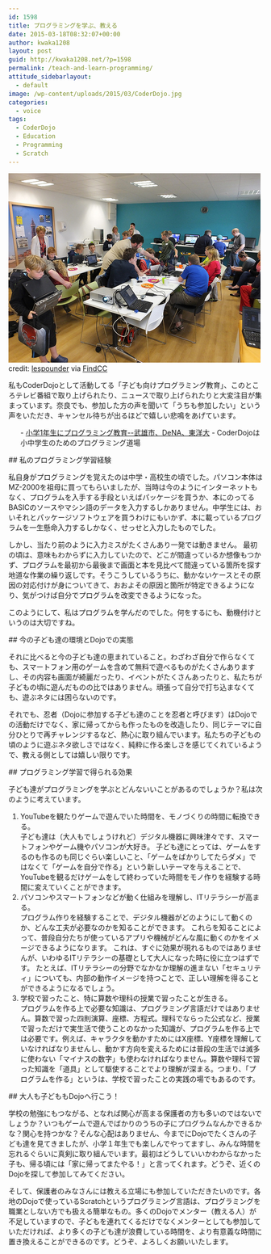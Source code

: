 ```yaml
---
id: 1598
title: プログラミングを学ぶ、教える
date: 2015-03-18T08:32:07+00:00
author: kwaka1208
layout: post
guid: http://kwaka1208.net/?p=1598
permalink: /teach-and-learn-programming/
attitude_sidebarlayout:
  - default
image: /wp-content/uploads/2015/03/CoderDojo.jpg
categories:
  - voice
tags:
  - CoderDojo
  - Education
  - Programming
  - Scratch
---
```

<p>
<img src="/assets/images/2015/03/CoderDojo.jpg" alt="CoderDojo" width="500" height="375" class="alignnone size-full wp-image-1600" />
credit: <a href="http://www.flickr.com/photos/45703688@N07/14071936419/" target="_blank">lespounder</a> via <a href="http://findcc.net" target="_blank">FindCC</a>
</p>
<p>
私もCoderDojoとして活動してる「子ども向けプログラミング教育」、このところテレビ番組で取り上げられたり、ニュースで取り上げられたりと大変注目が集まっています。奈良でも、参加した方の声を聞いて「うちも参加したい」という声をいただき、キャンセル待ちが出るほどで嬉しい悲鳴をあげています。
<ul>
	- <a href="http://japan.zdnet.com/article/35060367/">小学1年生にプログラミング教育--武雄市、DeNA、東洋大</a>
	- <a hfre="http://coderdojo.jp/">CoderDojoは小中学生のためのプログラミング道場</a>
</ul>
</p>
## 私のプログラミング学習経験
<p>
私自身がプログラミングを覚えたのは中学・高校生の頃でした。パソコン本体はMZ-2000を祖母に買ってもらいましたが、当時は今のようにインターネットもなく、プログラムを入手する手段といえばパッケージを買うか、本にのってるBASICのソースやマシン語のデータを入力するしかありません。中学生には、おいそれとパッケージソフトウェアを買うわけにもいかず、本に載っているプログラムを一生懸命入力するしかなく、せっせと入力したものでした。
</p>
<p>
しかし、当たり前のように入力ミスがたくさんあり一発では動きません。
最初の頃は、意味もわからずに入力していたので、どこが間違っているか想像もつかず、プログラムを最初から最後まで画面と本を見比べて間違っている箇所を探す地道な作業の繰り返しです。そうこうしているうちに、動かないケースとその原因の対応付けが身についてきて、おおよその原因と箇所が特定できるようになり、気がつけば自分でプログラムを改変できるようになった。
</p>
<p>
このようにして、私はプログラムを学んだのでした。何をするにも、動機付けというのは大切ですね。
</p>
## 今の子ども達の環境とDojoでの実態
<p>
それに比べると今の子ども達の恵まれていること。わざわざ自分で作らなくても、スマートフォン用のゲームを含めて無料で遊べるものがたくさんありますし、その内容も画面が綺麗だったり、イベントがたくさんあったりと、私たちが子どもの頃に遊んだものの比ではありません。頑張って自分で打ち込まなくても、遊ぶネタには困らないのです。
</p>
<p>
それでも、忍者（Dojoに参加する子ども達のことを忍者と呼びます）はDojoでの活動だけでなく、家に帰ってからも作ったものを改造したり、同じテーマに自分ひとりで再チャレンジするなど、熱心に取り組んでいます。私たちの子どもの頃のように遊ぶネタ欲しさではなく、純粋に作る楽しさを感じてくれているようで、教える側としては嬉しい限りです。
</p>
## プログラミング学習で得られる効果
<p>
子ども達がプログラミングを学ぶとどんないいことがあるのでしょうか？私は次のように考えています。
<ol>
	<li>YouTubeを観たりゲームで遊んでいた時間を、モノづくりの時間に転換できる。<br />
子ども達は（大人もでしょうけれど）デジタル機器に興味津々です、スマートフォンやゲーム機やパソコンが大好き。
子ども達にとっては、ゲームをするのも作るのも同じぐらい楽しいこと、「ゲームをばかりしてたらダメ」ではなくて「ゲームを自分で作る」という新しいテーマを与えることで、YouTubeを観るだけゲームをして終わっていた時間をモノ作りを経験する時間に変えていくことができます。</li>
	<li>パソコンやスマートフォンなどが動く仕組みを理解し、ITリテラシーが高まる。<br />
プログラム作りを経験することで、デジタル機器がどのようにして動くのか、どんな工夫が必要なのかを知ることができます。
これらを知ることによって、普段自分たちが使っているアプリや機械がどんな風に動くのかをイメージできるようになります。
これは、すぐに効果が現れるものではありませんが、いわゆるITリテラシーの基礎として大人になった時に役に立つはずです。
たとえば、ITリテラシーの分野でなかなか理解の進まない「セキュリティ」についても、内部の動作イメージを持つことで、正しい理解を得ることができるようになるでしょう。</li>
	<li>学校で習ったこと、特に算数や理科の授業で習ったことが生きる。<br />
		プログラムを作る上で必要な知識は、プログラミング言語だけではありません。算数で習った四則演算、座標、方程式。理科でならった公式など、授業で習っただけで実生活で使うことのなかった知識が、プログラムを作る上では必要です。例えば、キャラクタを動かすためにはX座標、Y座標を理解していなければなりませんし、動かす方向を変えるためには普段の生活では滅多に使わない「マイナスの数字」も使わなければなりません。算数や理科で習った知識を「道具」として駆使することでより理解が深まる。つまり、「プログラムを作る」というは、学校で習ったことの実践の場でもあるのです。</li>
</ol>
</p>
## 大人も子どももDojoへ行こう！
<p>
学校の勉強にもつながる、となれば関心が高まる保護者の方も多いのではないでしょうか？いつもゲームで遊んでばかりのうちの子にプログラムなんかできるかな？関心を持つかな？そんな心配はありません、今までにDojoでたくさんの子ども達を見てきましたが、小学１年生でも楽しんでやってますし、みんな時間を忘れるぐらいに真剣に取り組んでいます。最初はどうしていいかわからなかった子も、帰る頃には「家に帰ってまたやる！」と言ってくれます。どうぞ、近くのDojoを探して参加してみてください。
</p>
<p>
そして、保護者のみなさんには教える立場にも参加していただきたいのです。各地のDojoで使っているScratchというプログラミング言語は、プログラミングを職業としない方でも扱える簡単なもの。多くのDojoでメンター（教える人）が不足していますので、子どもを連れてくるだけでなくメンターとしても参加していただければ、より多くの子ども達が浪費している時間を、より有意義な時間に置き換えることができるのです。どうぞ、よろしくお願いいたします。
</p>

